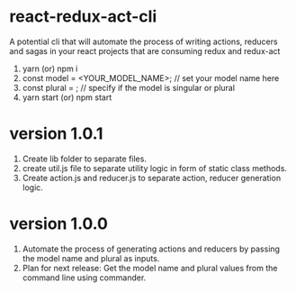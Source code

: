 # react-redux-act-cli
A potential cli that will automate the process of writing actions, reducers and sagas in your react projects that are consuming redux and redux-act

1. yarn (or) npm i
2. const model = <YOUR_MODEL_NAME>; // set your model name here
3. const plural = <Boolean>; // specify if the model is singular or plural
4. yarn start (or) npm start

# version 1.0.1
1. Create lib folder to separate files.
2. create util.js file to separate utility logic in form of static class methods.
3. Create action.js and reducer.js to separate action, reducer generation logic.

# version 1.0.0
1. Automate the process of generating actions and reducers by passing the model name and plural as inputs.
2. Plan for next release: Get the model name and plural values from the command line using commander.
